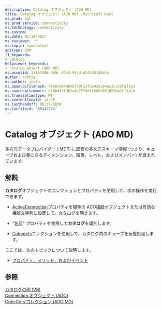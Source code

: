 ```yaml
---
description: Catalog オブジェクト (ADO MD)
title: Catalog オブジェクト (ADO MD) |Microsoft Docs
ms.prod: sql
ms.prod_service: connectivity
ms.technology: connectivity
ms.custom: ''
ms.date: 01/19/2017
ms.reviewer: ''
ms.topic: conceptual
apitype: COM
f1_keywords:
- Catalog
helpviewer_keywords:
- Catalog object [ADO MD]
ms.assetid: 11f6f896-d69c-44a4-94cd-d54c93140e4a
author: rothja
ms.author: jroth
ms.openlocfilehash: 7fe8cb849b5b770f23fab92da84bc3bc58fdf55d
ms.sourcegitcommit: e700497f962e4c2274df16d9e651059b42ff1a10
ms.translationtype: MT
ms.contentlocale: ja-JP
ms.lasthandoff: 08/17/2020
ms.locfileid: "88441274"
---
```

# <a name="catalog-object-ado-md"></a>Catalog オブジェクト (ADO MD)
多次元データプロバイダー (.MDP) に固有の多次元スキーマ情報 (つまり、キューブおよび基になるディメンション、階層、レベル、およびメンバー) が含まれています。  
  
## <a name="remarks"></a>解説  
 **カタログ**オブジェクトのコレクションとプロパティを使用して、次の操作を実行できます。  
  
-   [ActiveConnection](../../../ado/reference/ado-md-api/activeconnection-property-ado-md.md)プロパティを標準の ADO[接続](../../../ado/reference/ado-api/connection-object-ado.md)オブジェクトまたは有効な接続文字列に設定して、カタログを開きます。  
  
-   "[名前](../../../ado/reference/ado-md-api/name-property-ado-md.md)" プロパティを使用して**カタログ**を識別します。  
  
-   [Cubedefs](../../../ado/reference/ado-md-api/cubedefs-collection-ado-md.md)コレクションを使用して、カタログ内のキューブを反復処理します。  
  
 ここでは、次のトピックについて説明します。  
  
-   [プロパティ、メソッド、およびイベント](../../../ado/reference/ado-md-api/catalog-object-properties-methods-and-events-ado-md.md)  
  
## <a name="see-also"></a>参照  
 [カタログの例 (VB)](../../../ado/reference/ado-md-api/catalog-example-vb.md)   
 [Connection オブジェクト (ADO)](../../../ado/reference/ado-api/connection-object-ado.md)   
 [CubeDefs コレクション (ADO MD)](../../../ado/reference/ado-md-api/cubedefs-collection-ado-md.md)
